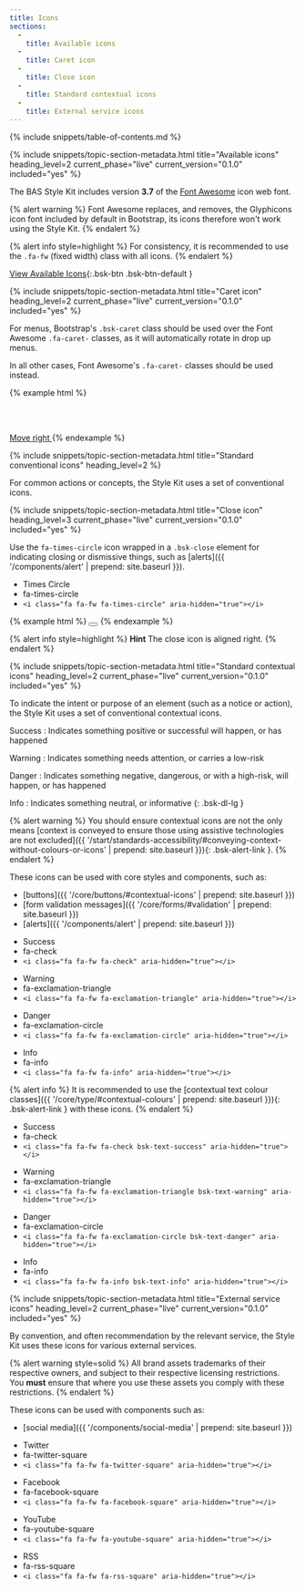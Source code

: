 ```yaml
---
title: Icons
sections:
  -
    title: Available icons
  -
    title: Caret icon
  -
    title: Close icon
  -
    title: Standard contextual icons
  -
    title: External service icons
---
```


{% include snippets/table-of-contents.md %}

{% include snippets/topic-section-metadata.html
  title="Available icons"
  heading_level=2
  current_phase="live"
  current_version="0.1.0"
  included="yes"
%}

The BAS Style Kit includes version **3.7** of the [Font Awesome](http://fontawesome.io) icon web font.

{% alert warning %}
Font Awesome replaces, and removes, the Glyphicons icon font included by default in Bootstrap, its icons therefore
won't work using the Style Kit.
{% endalert %}

{% alert info style=highlight %}
For consistency, it is recommended to use the `.fa-fw` (fixed width) class with all icons.
{% endalert %}

[View Available Icons](http://fontawesome.io/icons/){:.bsk-btn .bsk-btn-default }

{% include snippets/topic-section-metadata.html
  title="Caret icon"
  heading_level=2
  current_phase="live"
  current_version="0.1.0"
  included="yes"
%}

For menus, Bootstrap's `.bsk-caret` class should be used over the Font Awesome `.fa-caret-` classes, as it will
automatically rotate in drop up menus.

In all other cases, Font Awesome's `.fa-caret-` classes should be used instead.

{% example html %}
<span class="bsk-caret"></span>

<br /><br />

<a href="#">Move right <i class="fa fa-fw fa-caret-right" aria-hidden="true"></i></a>
{% endexample %}

{% include snippets/topic-section-metadata.html
  title="Standard conventional icons"
  heading_level=2
%}

For common actions or concepts, the Style Kit uses a set of conventional icons.

{% include snippets/topic-section-metadata.html
  title="Close icon"
  heading_level=3
  current_phase="live"
  current_version="0.1.0"
  included="yes"
%}

Use the `fa-times-circle` icon wrapped in a `.bsk-close` element for indicating closing or dismissive things, such as
[alerts]({{ '/components/alert' | prepend: site.baseurl }}).

<div class="bsk-docs-icons-wrapper">
  <div class="bsk-row">
    <div class="bsk-col-12-md-3">
      <div class="bsk-docs-icon"><i class="fa fa-fw fa-4x fa-times-circle" aria-hidden="true"></i></div>
      <ul class="bsk-list-unstyled bsk-text-center bsk-docs-icons-details">
        <li>Times Circle</li>
        <li class="bsk-docs-icon-reference">fa-times-circle</li>
        <li><code>&lt;i class="fa fa-fw fa-times-circle" aria-hidden="true"&gt;&lt;/i&gt;</code></li>
      </ul>
    </div>
  </div>
</div>

{% example html %}
<button type="button" class="bsk-close" aria-label="Close"><i class="fa fa-fw fa-times-circle" aria-hidden="true"></i></button>
{% endexample %}

{% alert info style=highlight %}
**Hint** The close icon is aligned right.
{% endalert %}

{% include snippets/topic-section-metadata.html
  title="Standard contextual icons"
  heading_level=2
  current_phase="live"
  current_version="0.1.0"
  included="yes"
%}

To indicate the intent or purpose of an element (such as a notice or action), the Style Kit uses a set of conventional
contextual icons.

Success
: Indicates something positive or successful will happen, or has happened

Warning
: Indicates something needs attention, or carries a low-risk

Danger
: Indicates something negative, dangerous, or with a high-risk, will happen, or has happened

Info
: Indicates something neutral, or informative
{: .bsk-dl-lg }

{% alert warning %}
You should ensure contextual icons are not the only means
 [context is conveyed to ensure those using assistive technologies are not excluded]({{ '/start/standards-accessibility/#conveying-context-without-colours-or-icons' | prepend: site.baseurl }}){: .bsk-alert-link }.
{% endalert %}

These icons can be used with core styles and components, such as:

* [buttons]({{ '/core/buttons/#contextual-icons' | prepend: site.baseurl }})
* [form validation messages]({{ '/core/forms/#validation' | prepend: site.baseurl }})
* [alerts]({{ '/components/alert' | prepend: site.baseurl }})

<div class="bsk-docs-icons-wrapper">
  <div class="bsk-row">
    <div class="bsk-col-12-md-3">
      <div class="bsk-docs-icon"><i class="fa fa-fw fa-4x fa-check" aria-hidden="true"></i></div>
      <ul class="bsk-list-unstyled bsk-text-center bsk-docs-icons-details">
        <li>Success</li>
        <li class="bsk-docs-icon-reference">fa-check</li>
        <li><code>&lt;i class="fa fa-fw fa-check" aria-hidden="true"&gt;&lt;/i&gt;</code></li>
      </ul>
    </div>
    <div class="bsk-col-12-md-3">
      <div class="bsk-docs-icon"><i class="fa fa-fw fa-4x fa-exclamation-triangle" aria-hidden="true"></i></div>
      <ul class="bsk-list-unstyled bsk-text-center bsk-docs-icons-details">
        <li>Warning</li>
        <li class="bsk-docs-icon-reference">fa-exclamation-triangle</li>
        <li><code>&lt;i class="fa fa-fw fa-exclamation-triangle" aria-hidden="true"&gt;&lt;/i&gt;</code></li>
      </ul>
    </div>
    <div class="bsk-col-12-md-3">
      <div class="bsk-docs-icon"><i class="fa fa-fw fa-4x fa-exclamation-circle" aria-hidden="true"></i></div>
      <ul class="bsk-list-unstyled bsk-text-center bsk-docs-icons-details">
        <li>Danger</li>
        <li class="bsk-docs-icon-reference">fa-exclamation-circle</li>
        <li><code>&lt;i class="fa fa-fw fa-exclamation-circle" aria-hidden="true"&gt;&lt;/i&gt;</code></li>
      </ul>
    </div>
    <div class="bsk-col-12-md-3">
      <div class="bsk-docs-icon"><i class="fa fa-fw fa-4x fa-info" aria-hidden="true"></i></div>
      <ul class="bsk-list-unstyled bsk-text-center bsk-docs-icons-details">
        <li>Info</li>
        <li class="bsk-docs-icon-reference">fa-info</li>
        <li><code>&lt;i class="fa fa-fw fa-info" aria-hidden="true"&gt;&lt;/i&gt;</code></li>
      </ul>
    </div>
  </div>
</div>

{% alert info %}
It is recommended to use the
[contextual text colour classes]({{ '/core/type/#contextual-colours' | prepend: site.baseurl }}){: .bsk-alert-link } with
these icons.
{% endalert %}

<div class="bsk-docs-icons-wrapper">
  <div class="bsk-row">
    <div class="bsk-col-12-md-3">
      <div class="bsk-docs-icon"><i class="fa fa-fw fa-4x fa-check bsk-text-success"
      aria-hidden="true"></i></div>
      <ul class="bsk-list-unstyled bsk-text-center bsk-docs-icons-details">
        <li>Success</li>
        <li class="bsk-docs-icon-reference">fa-check</li>
        <li><code>&lt;i class="fa fa-fw fa-check bsk-text-success" aria-hidden="true"&gt;&lt;/i&gt;</code></li>
      </ul>
    </div>
    <div class="bsk-col-12-md-3">
      <div class="bsk-docs-icon"><i class="fa fa-fw fa-4x fa-exclamation-triangle bsk-text-warning"
      aria-hidden="true"></i></div>
      <ul class="bsk-list-unstyled bsk-text-center bsk-docs-icons-details">
        <li>Warning</li>
        <li class="bsk-docs-icon-reference">fa-exclamation-triangle</li>
        <li><code>&lt;i class="fa fa-fw fa-exclamation-triangle bsk-text-warning" aria-hidden="true"&gt;&lt;/i&gt;</code></li>
      </ul>
    </div>
    <div class="bsk-col-12-md-3">
      <div class="bsk-docs-icon"><i class="fa fa-fw fa-4x fa-exclamation-circle bsk-text-danger"
      aria-hidden="true"></i></div>
      <ul class="bsk-list-unstyled bsk-text-center bsk-docs-icons-details">
        <li>Danger</li>
        <li class="bsk-docs-icon-reference">fa-exclamation-circle</li>
        <li><code>&lt;i class="fa fa-fw fa-exclamation-circle bsk-text-danger" aria-hidden="true"&gt;&lt;/i&gt;</code></li>
      </ul>
    </div>
    <div class="bsk-col-12-md-3">
      <div class="bsk-docs-icon"><i class="fa fa-fw fa-4x fa-info bsk-text-info"
      aria-hidden="true"></i></div>
      <ul class="bsk-list-unstyled bsk-text-center bsk-docs-icons-details">
        <li>Info</li>
        <li class="bsk-docs-icon-reference">fa-info</li>
        <li><code>&lt;i class="fa fa-fw fa-info bsk-text-info" aria-hidden="true"&gt;&lt;/i&gt;</code></li>
      </ul>
    </div>
  </div>
</div>

{% include snippets/topic-section-metadata.html
  title="External service icons"
  heading_level=2
  current_phase="live"
  current_version="0.1.0"
  included="yes"
%}

By convention, and often recommendation by the relevant service, the Style Kit uses these icons for various external
services.

{% alert warning style=solid %}
All brand assets trademarks of their respective owners, and subject to their respective licensing restrictions. <br />
You **must** ensure that where you use these assets you comply with these restrictions.
{% endalert %}

These icons can be used with components such as:

* [social media]({{ '/components/social-media' | prepend: site.baseurl }})

<div class="bsk-docs-icons-wrapper">
  <div class="bsk-row">
    <div class="bsk-col-12-md-3">
      <div class="bsk-docs-icon"><i class="fa fa-fw fa-4x fa-twitter-square" aria-hidden="true"></i></div>
      <ul class="bsk-list-unstyled bsk-text-center bsk-docs-icons-details">
        <li>Twitter</li>
        <li class="bsk-docs-icon-reference">fa-twitter-square</li>
        <li><code>&lt;i class="fa fa-fw fa-twitter-square" aria-hidden="true"&gt;&lt;/i&gt;</code></li>
      </ul>
    </div>
    <div class="bsk-col-12-md-3">
      <div class="bsk-docs-icon"><i class="fa fa-fw fa-4x fa-facebook-square" aria-hidden="true"></i></div>
      <ul class="bsk-list-unstyled bsk-text-center bsk-docs-icons-details">
        <li>Facebook</li>
        <li class="bsk-docs-icon-reference">fa-facebook-square</li>
        <li><code>&lt;i class="fa fa-fw fa-facebook-square" aria-hidden="true"&gt;&lt;/i&gt;</code></li>
      </ul>
    </div>
    <div class="bsk-col-12-md-3">
      <div class="bsk-docs-icon"><i class="fa fa-fw fa-4x fa-youtube-square" aria-hidden="true"></i></div>
      <ul class="bsk-list-unstyled bsk-text-center bsk-docs-icons-details">
        <li>YouTube</li>
        <li class="bsk-docs-icon-reference">fa-youtube-square</li>
        <li><code>&lt;i class="fa fa-fw fa-youtube-square" aria-hidden="true"&gt;&lt;/i&gt;</code></li>
      </ul>
    </div>
    <div class="bsk-col-12-md-3">
      <div class="bsk-docs-icon"><i class="fa fa-fw fa-4x fa-rss-square"
      aria-hidden="true"></i></div>
      <ul class="bsk-list-unstyled bsk-text-center bsk-docs-icons-details">
        <li>RSS</li>
        <li class="bsk-docs-icon-reference">fa-rss-square</li>
        <li><code>&lt;i class="fa fa-fw fa-rss-square" aria-hidden="true"&gt;&lt;/i&gt;</code></li>
      </ul>
    </div>
  </div>
</div>
